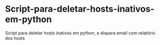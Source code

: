 # Script-para-deletar-hosts-inativos-em-python
Script para deletar hosts inativos em python, e dispara email com relatório dos hosts
